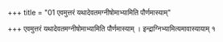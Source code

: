 +++
title = "01 एवमुत्तरं यथादेवतमग्नीषोमाभ्यामिति पौर्णमास्याम्"

+++
एवमुत्तरं यथादेवतमग्नीषोमाभ्यामिति पौर्णमास्याम् । इन्द्राग्निभ्यामित्यमावास्यायाम् १